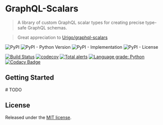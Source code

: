 # GraphQL-Scalars

> A library of custom GraphQL scalar types for creating precise type-safe GraphQL schemas.

> Great appreciation to [Urigo/graphql-scalars](https://github.com/Urigo/graphql-scalars)

![PyPI](https://img.shields.io/pypi/v/graphql_scalars)
![PyPI - Python Version](https://img.shields.io/pypi/pyversions/graphql_scalars)
![PyPI - Implementation](https://img.shields.io/pypi/implementation/graphql_scalars)
![PyPI - License](https://img.shields.io/pypi/l/graphql_scalars)

[![Build Status](https://travis-ci.com/ATyped/graphql-scalars.svg?branch=master)](https://travis-ci.com/ATyped/graphql-scalars)
[![codecov](https://codecov.io/gh/ATyped/graphql-scalars/branch/master/graph/badge.svg?token=BKHR0I84GK)](https://codecov.io/gh/ATyped/graphql-scalars)
[![Total alerts](https://img.shields.io/lgtm/alerts/g/ATyped/graphql-scalars.svg?logo=lgtm&logoWidth=18)](https://lgtm.com/projects/g/ATyped/graphql-scalars/alerts/)
[![Language grade: Python](https://img.shields.io/lgtm/grade/python/g/ATyped/graphql-scalars.svg?logo=lgtm&logoWidth=18)](https://lgtm.com/projects/g/ATyped/graphql-scalars/context:python)
[![Codacy Badge](https://app.codacy.com/project/badge/Grade/953ed7af1f1849aab25c0e036f7f42d9)](https://www.codacy.com/gh/ATyped/graphql-scalars/dashboard?utm_source=github.com&amp;utm_medium=referral&amp;utm_content=ATyped/graphql-scalars&amp;utm_campaign=Badge_Grade)

## Getting Started

\# TODO

## License

Released under the [MIT license](./LICENSE).
